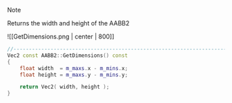 
> [!NOTE]
> Returns the width and height of the AABB2

![[GetDimensions.png | center | 800]]

```cpp
//-----------------------------------------------------------------------------------------------
Vec2 const AABB2::GetDimensions() const
{
	float width  = m_maxs.x - m_mins.x;
	float height = m_maxs.y - m_mins.y;

	return Vec2( width, height );
}
```

